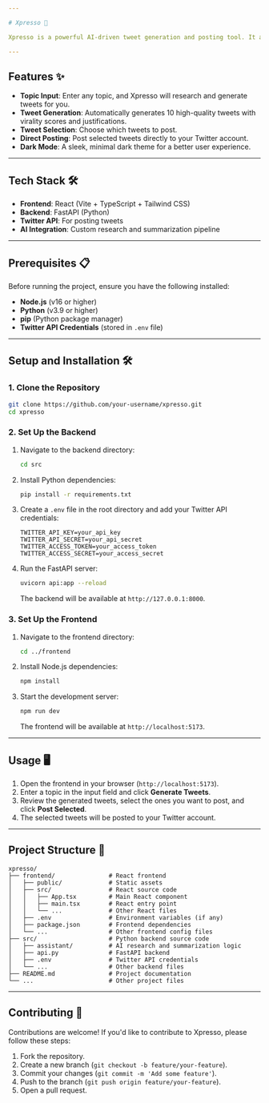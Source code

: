```yaml
---

# Xpresso 🚀

Xpresso is a powerful AI-driven tweet generation and posting tool. It allows users to input a topic, generates relevant tweets, and provides the ability to post them directly to Twitter. Built with a Python backend (FastAPI) and a modern React frontend, Xpresso is designed for simplicity and efficiency.

---
```


## Features ✨

- **Topic Input**: Enter any topic, and Xpresso will research and generate tweets for you.
- **Tweet Generation**: Automatically generates 10 high-quality tweets with virality scores and justifications.
- **Tweet Selection**: Choose which tweets to post.
- **Direct Posting**: Post selected tweets directly to your Twitter account.
- **Dark Mode**: A sleek, minimal dark theme for a better user experience.

---

## Tech Stack 🛠️

- **Frontend**: React (Vite + TypeScript + Tailwind CSS)
- **Backend**: FastAPI (Python)
- **Twitter API**: For posting tweets
- **AI Integration**: Custom research and summarization pipeline

---

## Prerequisites 📋

Before running the project, ensure you have the following installed:

- **Node.js** (v16 or higher)
- **Python** (v3.9 or higher)
- **pip** (Python package manager)
- **Twitter API Credentials** (stored in `.env` file)

---

## Setup and Installation 🛠️

### 1. Clone the Repository
```bash
git clone https://github.com/your-username/xpresso.git
cd xpresso
```

### 2. Set Up the Backend
1. Navigate to the backend directory:
   ```bash
   cd src
   ```
2. Install Python dependencies:
   ```bash
   pip install -r requirements.txt
   ```
3. Create a `.env` file in the root directory and add your Twitter API credentials:
   ```env
   TWITTER_API_KEY=your_api_key
   TWITTER_API_SECRET=your_api_secret
   TWITTER_ACCESS_TOKEN=your_access_token
   TWITTER_ACCESS_SECRET=your_access_secret
   ```
4. Run the FastAPI server:
   ```bash
   uvicorn api:app --reload
   ```
   The backend will be available at `http://127.0.0.1:8000`.

### 3. Set Up the Frontend
1. Navigate to the frontend directory:
   ```bash
   cd ../frontend
   ```
2. Install Node.js dependencies:
   ```bash
   npm install
   ```
3. Start the development server:
   ```bash
   npm run dev
   ```
   The frontend will be available at `http://localhost:5173`.

---

## Usage 🖥️

1. Open the frontend in your browser (`http://localhost:5173`).
2. Enter a topic in the input field and click **Generate Tweets**.
3. Review the generated tweets, select the ones you want to post, and click **Post Selected**.
4. The selected tweets will be posted to your Twitter account.

---

## Project Structure 📂

```
xpresso/
├── frontend/               # React frontend
│   ├── public/             # Static assets
│   ├── src/                # React source code
│   │   ├── App.tsx         # Main React component
│   │   ├── main.tsx        # React entry point
│   │   └── ...             # Other React files
│   ├── .env                # Environment variables (if any)
│   ├── package.json        # Frontend dependencies
│   └── ...                 # Other frontend config files
├── src/                    # Python backend source code
│   ├── assistant/          # AI research and summarization logic
│   ├── api.py              # FastAPI backend
│   ├── .env                # Twitter API credentials
│   └── ...                 # Other backend files
├── README.md               # Project documentation
└── ...                     # Other project files
```

---

## Contributing 🤝

Contributions are welcome! If you'd like to contribute to Xpresso, please follow these steps:

1. Fork the repository.
2. Create a new branch (`git checkout -b feature/your-feature`).
3. Commit your changes (`git commit -m 'Add some feature'`).
4. Push to the branch (`git push origin feature/your-feature`).
5. Open a pull request.

